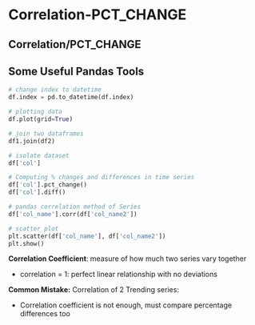 # Correlation-PCT\_CHANGE

## Correlation/PCT\_CHANGE

## Some Useful Pandas Tools

```python
# change index to datetime
df.index = pd.to_datetime(df.index)

# plotting data
df.plot(grid=True)

# join two dataframes
df1.join(df2)

# isolate dataset
df['col']

# Computing % changes and differences in time series
df['col'].pct_change()
df['col'].diff()

# pandas correlation method of Series
df['col_name'].corr(df['col_name2'])

# scatter plot
plt.scatter(df['col_name'], df['col_name2'])
plt.show()
```

**Correlation Coefficient**: measure of how much two series vary together

* correlation = 1: perfect linear relationship with no deviations

**Common Mistake:** Correlation of 2 Trending series:

* Correlation coefficient is not enough, must compare percentage differences too

